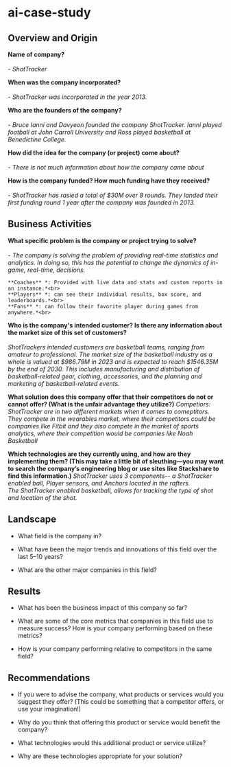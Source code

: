 # ai-case-study


## Overview and Origin

**Name of company?** <br><br>
    - *ShotTracker*

**When was the company incorporated?** <br><br>
    - *ShotTracker was incorporated in the year 2013.*

**Who are the founders of the company?**<br><br>
    - *Bruce Ianni and Davyeon founded the company ShotTracker. Ianni played football at John Carroll University and Ross played basketball at Benedictine College.*

**How did the idea for the company (or project) come about?**<br><br>
    - *There is not much information about how the company came about*

**How is the company funded? How much funding have they received?**<br><br>
    - *ShotTracker has rasied a total of $30M over 8 rounds. They landed their first funding round 1 year after the company was founded in 2013.*
## Business Activities

**What specific problem is the company or project trying to solve?**<br><br>
    - *The company is solving the problem of providing real-time statistics and analytics. In doing so, this has the potential to change the dynamics of in-game, real-time, decisions.*
    
    **Coaches** *: Provided with live data and stats and custom reports in an instance.*<br>
    **Players** *: can see their individual results, box score, and leaderboards.*<br>
    **Fans** *: can follow their favorite player during games from anywhere.*<br>
    
        

**Who is the company's intended customer? Is there any information about the market size of this set of customers?**<br><br>
    *ShotTrackers intended customers are basketball teams, ranging from amateur to professional. The market size of the basketball industry as a whole is valued at $986.79M in 2023 and is expected to reach $1546.35M by the end of 2030. This includes manufacturing and distribution of basketball-related gear, clothing, accessories, and the planning and marketing of basketball-related events.*

**What solution does this company offer that their competitors do not or cannot offer? (What is the unfair advantage they utilize?)**
    *Competiors: ShotTracker are in two different markets when it comes to comeptitors. They compete in the wearables market, where their competitors could be companies like Fitbit and they also compete in the market of sports analytics, where their competition would be companies like Noah Basketball*

**Which technologies are they currently using, and how are they implementing them? (This may take a little bit of sleuthing&mdash;you may want to search the company’s engineering blog or use sites like Stackshare to find this information.)**
    *ShotTracker uses 3 components-- a ShotTracker enabled ball, Player sensors, and Anchors located in the rafters.<br>The ShotTracker enabled basketball, allows for tracking the type of shot and location of the shot.<br>*

## Landscape

* What field is the company in?

* What have been the major trends and innovations of this field over the last 5&ndash;10 years?

* What are the other major companies in this field?

## Results

* What has been the business impact of this company so far?

* What are some of the core metrics that companies in this field use to measure success? How is your company performing based on these metrics?

* How is your company performing relative to competitors in the same field?

## Recommendations

* If you were to advise the company, what products or services would you suggest they offer? (This could be something that a competitor offers, or use your imagination!)

* Why do you think that offering this product or service would benefit the company?

* What technologies would this additional product or service utilize?

* Why are these technologies appropriate for your solution?